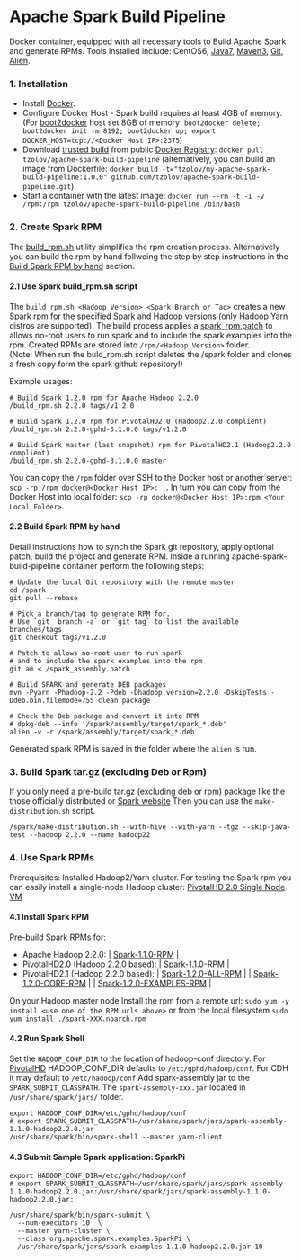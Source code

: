 Apache Spark Build Pipeline
===========================

Docker container, equipped with all necessary tools to Build Apache Spark and generate RPMs.
Tools installed include: CentOS6, [Java7](http://www.oracle.com/technetwork/java/javase/downloads/jre7-downloads-1880261.html), [Maven3](http://maven.apache.org/), [Git](https://github.com/), [Alien](http://en.wikipedia.org/wiki/Alien_(software)).

### 1. Installation

* Install [Docker](https://www.docker.io/).
* Configure Docker Host - Spark build requires at least 4GB of memory. (For [boot2docker](http://boot2docker.io/) host set 8GB of memory: `boot2docker delete; boot2docker init -m 8192; boot2docker up; export DOCKER_HOST=tcp://<Docker Host IP>:2375`)
* Download [trusted build](https://registry.hub.docker.com/u/tzolov/apache-spark-build-pipeline/) from public [Docker Registry](https://index.docker.io/): `docker pull tzolov/apache-spark-build-pipeline` (alternatively, you can build an image from Dockerfile: `docker build -t="tzolov/my-apache-spark-build-pipeline:1.0.0" github.com/tzolov/apache-spark-build-pipeline.git`)
* Start a container with the latest image: `docker run --rm -t -i -v /rpm:/rpm tzolov/apache-spark-build-pipeline /bin/bash`

### 2. Create Spark RPM
The [build_rpm.sh](https://github.com/tzolov/apache-spark-build-pipeline/blob/master/build_rpm.sh) utility simplifies the rpm creation process.
Alternatively you can build the rpm by hand follwoing the step by step instructions in the [Build Spark RPM by hand](https://github.com/tzolov/apache-spark-build-pipeline/blob/master/README.md#22-build-spark-rpm-by-hand) section. 

#### 2.1 Use Spark build_rpm.sh script
The `build_rpm.sh <Hadoop Version> <Spark Branch or Tag>` creates a new Spark rpm for the specified Spark and Hadoop versions (only Hadoop Yarn distros are supported). The build process applies a [spark_rpm.patch](https://github.com/tzolov/apache-spark-build-pipeline/blob/master/spark_rpm.patch) to allows no-root users to run spark and to include the spark examples into the rpm.
Created RPMs are stored into `/rpm/<Hadoop Version>` folder.  
(Note: When run the buld_rpm.sh script deletes the /spark folder and clones a fresh copy form the spark github repository!)

Example usages:

    # Build Spark 1.2.0 rpm for Apache Hadoop 2.2.0
    /build_rpm.sh 2.2.0 tags/v1.2.0 

	# Build Spark 1.2.0 rpm for PivotalHD2.0 (Hadoop2.2.0 complient)
    /build_rpm.sh 2.2.0-gphd-3.1.0.0 tags/v1.2.0
    
    # Build Spark master (last snapshot) rpm for PivotalHD2.1 (Hadoop2.2.0 complient)
    /build_rpm.sh 2.2.0-gphd-3.1.0.0 master
    
You can copy the `/rpm` folder over SSH to the Docker host or another server: `scp -rp /rpm docker@<Docker Host IP>: .`. In turn you can copy from the Docker Host into local folder: `scp -rp docker@<Docker Host IP>:rpm <Your Local Folder>`.
    
#### 2.2 Build Spark RPM by hand
Detail instructions how to synch the Spark git repository, apply optional patch, build the project and generate RPM. Inside a running apache-spark-build-pipeline container perform the following steps:

    # Update the local Git repository with the remote master
    cd /spark
    git pull --rebase

    # Pick a branch/tag to generate RPM for. 
    # Use `git  branch -a` or `git tag` to list the available branches/tags
    git checkout tags/v1.2.0

    # Patch to allows no-root user to run spark 
    # and to include the spark examples into the rpm
    git am < /spark_assembly.patch

    # Build SPARK and generate DEB packages
    mvn -Pyarn -Phadoop-2.2 -Pdeb -Dhadoop.version=2.2.0 -DskipTests -Ddeb.bin.filemode=755 clean package

    # Check the Deb package and convert it into RPM
    # dpkg-deb --info '/spark/assembly/target/spark_*.deb'
    alien -v -r /spark/assembly/target/spark_*.deb 

Generated spark RPM is saved in the folder where the `alien` is run.

### 3. Build Spark tar.gz (excluding Deb or Rpm)
If you only need a pre-build tar.gz (excluding deb or rpm) package like the those officially distributed or [Spark website](http://spark.apache.org/downloads.html) Then you can use the `make-distribution.sh` script.

    /spark/make-distribution.sh --with-hive --with-yarn --tgz --skip-java-test --hadoop 2.2.0 --name hadoop22

### 4. Use Spark RPMs

Prerequisites: Installed Hadoop2/Yarn cluster. For testing the Spark rpm you can easily install a single-node Hadoop cluster: [PivotalHD 2.0 Single Node VM](https://network.gopivotal.com/products/pivotal-hd)

#### 4.1 Install Spark RPM

Pre-build Spark RPMs for:

* Apache Hadoop 2.2.0:
| [Spark-1.1.0-RPM](https://dl.dropboxusercontent.com/u/79241625/spark/rpm/2.2.0/spark-1.1.0-3.noarch.rpm) |
* PivotalHD2.0 (Hadoop 2.2.0 based):
| [Spark-1.1.0-RPM](https://dl.dropboxusercontent.com/u/79241625/spark/rpm/2.2.0-gphd-3.0.1.0/spark-1.1.0-3.noarch.rpm) | 
* PivotalHD2.1 (Hadoop 2.2.0 based):
| [Spark-1.2.0-ALL-RPM](https://dl.dropboxusercontent.com/u/79241625/spark/rpm/2.2.0-gphd-3.1.0.0/spark-1.2.0-1.noarch.rpm) | 
| [Spark-1.2.0-CORE-RPM](https://dl.dropboxusercontent.com/u/79241625/spark/rpm/2.2.0-gphd-3.1.0.0/spark-1.2.0-1.noarch.rpm) | 
| [Spark-1.2.0-EXAMPLES-RPM](https://dl.dropboxusercontent.com/u/79241625/spark/rpm/2.2.0-gphd-3.1.0.0/spark-1.2.0-1.noarch.rpm) | 

On your Hadoop master node Install the rpm from a remote url: `sudo yum -y install <use one of the RPM urls above>` or from the local filesystem `sudo yum install ./spark-XXX.noarch.rpm`

#### 4.2 Run Spark Shell
Set the `HADOOP_CONF_DIR` to the location of hadoop-conf directory. For [PivotalHD](http://www.gopivotal.com/big-data/pivotal-hd) HADOOP_CONF_DIR defaults to `/etc/gphd/hadoop/conf`. For CDH it may default to `/etc/hadoop/conf`
Add spark-assembly jar to the `SPARK_SUBMIT_CLASSPATH`. The `spark-assembly-xxx.jar` located in `/usr/share/spark/jars/` folder.

    export HADOOP_CONF_DIR=/etc/gphd/hadoop/conf
    # export SPARK_SUBMIT_CLASSPATH=/usr/share/spark/jars/spark-assembly-1.1.0-hadoop2.2.0.jar
    /usr/share/spark/bin/spark-shell --master yarn-client
    
#### 4.3 Submit Sample Spark application: SparkPi

    export HADOOP_CONF_DIR=/etc/gphd/hadoop/conf
    # export SPARK_SUBMIT_CLASSPATH=/usr/share/spark/jars/spark-assembly-1.1.0-hadoop2.2.0.jar:/usr/share/spark/jars/spark-assembly-1.1.0-hadoop2.2.0.jar:

    /usr/share/spark/bin/spark-submit \
      --num-executors 10  \
      --master yarn-cluster \
      --class org.apache.spark.examples.SparkPi \
      /usr/share/spark/jars/spark-examples-1.1.0-hadoop2.2.0.jar 10
